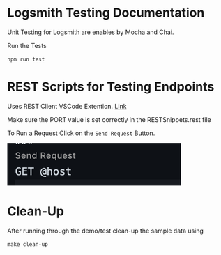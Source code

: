 # Logsmith Testing Documentation

Unit Testing for Logsmith are enables by Mocha and Chai. 

Run the Tests
```
npm run test
```


# REST Scripts for Testing Endpoints 

Uses REST Client VSCode Extention. [Link](https://marketplace.visualstudio.com/items?itemName=humao.rest-client)

Make sure the PORT value is set correctly in the RESTSnippets.rest file

To Run a Request Click on the `Send Request` Button.

![diagram](../documentation/architecture/diagrams/REST-Client-HOWTO.png)

# Clean-Up 

After running through the demo/test clean-up the sample data using
```
make clean-up
```